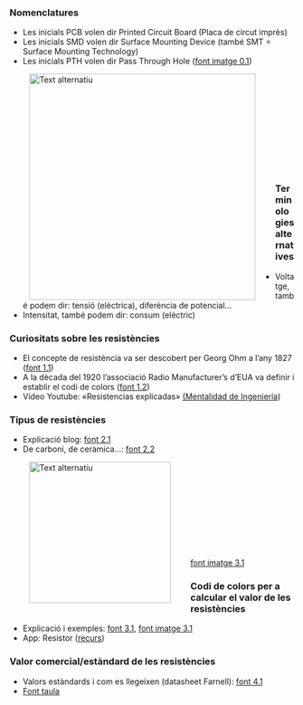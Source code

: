 ### Nomenclatures  
- Les inicials PCB volen dir Printed Circuit Board (Placa de circut imprès)
- Les inicials SMD volen dir Surface Mounting Device (també SMT = Surface Mounting Technology)
- Les inicials PTH volen dir Pass Through Hole ([font imatge 0.1](https://pcbcentral.com/wp-content/uploads/2022/06/Resistencias.jpg))

<img src="https://pcbcentral.com/wp-content/uploads/2022/06/Resistencias.jpg" alt="Text alternatiu" align="left" hspace="35" width="400"/><br/><br/><br/><br/><br/><br/><br/><br/><br/><br/>

### Terminologies alternatives
- Voltatge, també podem dir: tensió (elèctrica), diferència de potencial...
- Intensitat, també podem dir: consum (elèctric)

### Curiositats sobre les resistències
- El concepte de resistència va ser descobert per Georg Ohm a l’any 1827 ([font 1.1](https://es.wikipedia.org/wiki/Resistencia_eléctrica))
- A la dècada del 1920 l’associació Radio Manufacturer’s d’EUA va definir i establir el codi de colors ([font 1.2](https://ca.wikipedia.org/wiki/Codi_de_colors))
- Vídeo Youtube: «Resistencias explicadas» [(Mentalidad de Ingeniería](https://www.youtube.com/watch?v=blUimcoNpKs))

### Tipus de resistències
- Explicació blog: [font 2.1](https://masterplc.com/electronica/tipos-de-resistencias-electricas/)
- De carboni, de ceràmica...: [font 2.2](https://diotronic.com/957-resistencias)

<img src="https://mielectronicafacil.com/wp-content/uploads/2020/06/Tama%C3%B1o-de-resistencias.png" alt="Text alternatiu" align="left" hspace="35" width="250"/><br/><br/><br/><br/><br/><br/><br/><br/><br/><br/>
[font imatge 3.1](https://mielectronicafacil.com/componentes/codigo-de-colores-resistencias/#por-que-se-necesita-el-codigo-de-colores-para-las-resistencias)

### Codi de colors per a calcular el valor de les resistències
- Explicació i exemples: [font 3.1](https://electronicaonline.net/componentes-electronicos/resistor/codigo-de-colores-de-resistencias-electricas/), [font imatge 3.1](https://mielectronicafacil.com/componentes/codigo-de-colores-resistencias/#por-que-se-necesita-el-codigo-de-colores-para-las-resistencias)
- App: Resistor ([recurs](https://play.google.com/store/apps/details?id=com.tomhogenkamp.resistorcalculator))

### Valor comercial/estàndard de les resistències
- Valors estàndards i com es llegeixen (datasheet Farnell): [font 4.1](https://www.farnell.com/datasheets/1807347.pdf)
- [Font taula](https://www.electrontools.com/Home/WP/valores-comerciales-de-resistencias/)
